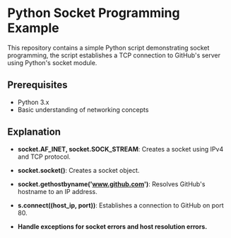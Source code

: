 # Python Socket Programming Example

This repository contains a simple Python script demonstrating socket programming, the script establishes a TCP connection to GitHub's server using Python's socket module.

## Prerequisites

- Python 3.x
- Basic understanding of networking concepts

## Explanation

- **socket.AF_INET, socket.SOCK_STREAM**: Creates a socket using IPv4 and TCP protocol.

- **socket.socket()**: Creates a socket object.

- **socket.gethostbyname('www.github.com')**: Resolves GitHub's hostname to an IP address.

- **s.connect((host_ip, port))**: Establishes a connection to GitHub on port 80.

- **Handle exceptions for socket errors and host resolution errors.**
